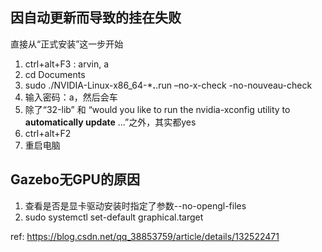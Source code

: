 ## 因自动更新而导致的挂在失败
直接从“正式安装”这一步开始
1. ctrl+alt+F3 : arvin, a
2. cd Documents
3. sudo ./NVIDIA-Linux-x86_64-***.**.run –no-x-check -no-nouveau-check
4. 输入密码：a，然后会车
5. 除了“32-lib” 和 “would you like to run the nvidia-xconfig utility to **automatically update** ...”之外，其实都yes
6. ctrl+alt+F2
7. 重启电脑



## Gazebo无GPU的原因
1. 查看是否是显卡驱动安装时指定了参数--no-opengl-files
2. sudo systemctl set-default graphical.target

ref: https://blog.csdn.net/qq_38853759/article/details/132522471
